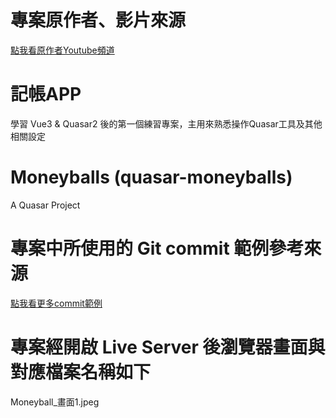 # 專案原作者、影片來源
[點我看原作者Youtube頻道](https://www.youtube.com/watch?v=BmcA9SB9mSY)

# 記帳APP

學習 Vue3 & Quasar2 後的第一個練習專案，主用來熟悉操作Quasar工具及其他相關設定

# Moneyballs (quasar-moneyballs)

A Quasar Project

# 專案中所使用的 Git commit 範例參考來源
[點我看更多commit範例](https://wadehuanglearning.blogspot.com/2019/05/commit-commit-commit-why-what-commit.html)

# 專案經開啟 Live Server 後瀏覽器畫面與對應檔案名稱如下
Moneyball_畫面1.jpeg
